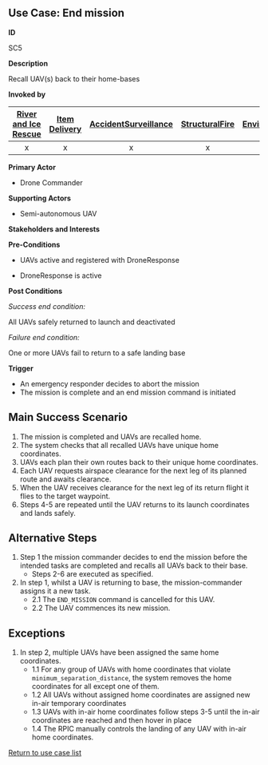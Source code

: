 ## Use Case: End mission

**ID**

SC5

**Description**

Recall UAV(s) back to their home-bases

**Invoked by**


| [River and Ice Rescue](../main/RiverRescue.md) | [Item Delivery](../main/ItemDelivery.md)| [AccidentSurveillance](../main/AccidentSurveillance.md) | [StructuralFire](../main/StructuralFire.md) | [EnvironmentalSampling](../main/EnvironmentalSampling.md) |
| :------: | :--------: | :--------: | :------: |:------: |
| x | x | x | x | x|

**Primary Actor**

- Drone Commander

**Supporting Actors**

-  Semi-autonomous UAV

**Stakeholders and Interests**

**Pre-Conditions**

- UAVs active and registered with DroneResponse

- DroneResponse is active

**Post Conditions**

_Success end condition:_

All UAVs safely returned to launch and deactivated

_Failure end condition:_

One or more UAVs fail to return to a safe landing base

**Trigger**

- An emergency responder decides to abort the mission
- The mission is complete and an end mission command is initiated

## Main Success Scenario

1. The mission is completed and UAVs are recalled home.
2. The system checks that all recalled UAVs have unique home coordinates.
3. UAVs each plan their own routes back to their unique home coordinates.
4. Each UAV requests airspace clearance for the next leg of its planned route and awaits clearance.
5. When the UAV receives clearance for the next leg of its return flight it flies to the target waypoint.
6. Steps 4-5 are repeated until the UAV returns to its launch coordinates and lands safely.

## Alternative Steps 
1. Step 1 the mission commander decides to end the mission before the intended tasks are completed and recalls all UAVs back to their base.
   * Steps 2-6 are executed as specified.
2. In step 1, whilst a UAV is returning to base, the mission-commander assigns it a new task.
   * 2.1 The `END_MISSION` command is cancelled for this UAV.
   * 2.2 The UAV commences its new mission.

## Exceptions
1. In step 2, multiple UAVs have been assigned the same home coordinates.
   * 1.1 For any group of UAVs with home coordinates that violate `minimum_separation_distance`, the system removes the home coordinates for all except one of them.
   * 1.2 All UAVs without assigned home coordinates are assigned new in-air temporary coordinates
   * 1.3 UAVs with in-air home coordinates follow steps 3-5 until the in-air coordinates are reached and then hover in place
   * 1.4 The RPIC manually controls the landing of any UAV with in-air home coordinates.


[Return to use case list](../../README.md)
